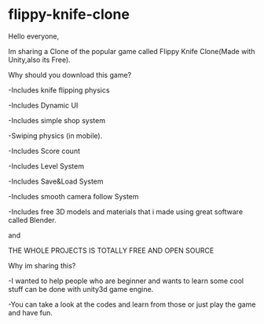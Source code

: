 # flippy-knife-clone
Hello everyone,

Im sharing a Clone of the popular game called Flippy Knife Clone(Made with Unity,also its Free).

Why should you download this game?

-Includes knife flipping physics

-Includes Dynamic UI 

-Includes simple shop system 

-Swiping physics (in mobile).

-Includes Score count 

-Includes Level System

-Includes Save&Load System

-Includes smooth camera follow System

-Includes free 3D models and materials that i made using great software called Blender.

and 

THE WHOLE PROJECTS IS TOTALLY FREE AND OPEN SOURCE



Why im sharing this?

-I wanted to help people who are beginner and wants to learn some cool stuff can be done with unity3d game engine. 

-You can take a look at the codes and learn from those or just play the game and have fun.
